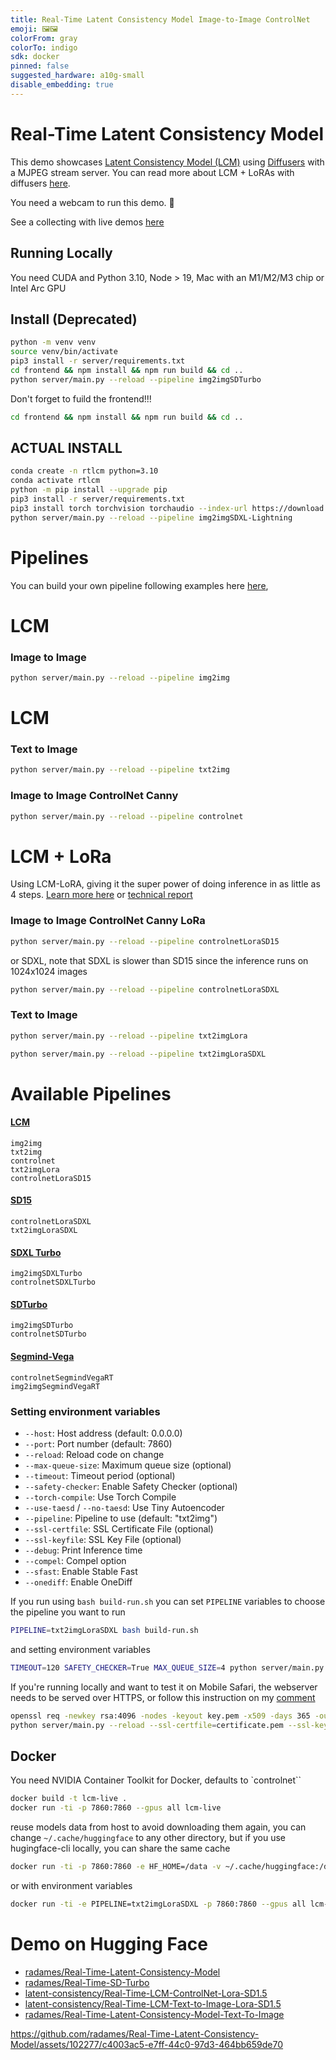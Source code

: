 ```yaml
---
title: Real-Time Latent Consistency Model Image-to-Image ControlNet
emoji: 🖼️🖼️
colorFrom: gray
colorTo: indigo
sdk: docker
pinned: false
suggested_hardware: a10g-small
disable_embedding: true
---
```


# Real-Time Latent Consistency Model

This demo showcases [Latent Consistency Model (LCM)](https://latent-consistency-models.github.io/) using [Diffusers](https://huggingface.co/docs/diffusers/using-diffusers/lcm) with a MJPEG stream server. You can read more about LCM + LoRAs with diffusers [here](https://huggingface.co/blog/lcm_lora).

You need a webcam to run this demo. 🤗

See a collecting with live demos [here](https://huggingface.co/collections/latent-consistency/latent-consistency-model-demos-654e90c52adb0688a0acbe6f)

## Running Locally

You need CUDA and Python 3.10, Node > 19, Mac with an M1/M2/M3 chip or Intel Arc GPU

## Install (Deprecated)

```bash
python -m venv venv
source venv/bin/activate
pip3 install -r server/requirements.txt
cd frontend && npm install && npm run build && cd ..
python server/main.py --reload --pipeline img2imgSDTurbo
```

Don't forget to fuild the frontend!!!

```bash
cd frontend && npm install && npm run build && cd ..
```

## ACTUAL INSTALL

```bash
conda create -n rtlcm python=3.10
conda activate rtlcm
python -m pip install --upgrade pip
pip3 install -r server/requirements.txt
pip3 install torch torchvision torchaudio --index-url https://download.pytorch.org/whl/cu121
python server/main.py --reload --pipeline img2imgSDXL-Lightning
```

# Pipelines

You can build your own pipeline following examples here [here](pipelines),

# LCM

### Image to Image

```bash
python server/main.py --reload --pipeline img2img
```

# LCM

### Text to Image

```bash
python server/main.py --reload --pipeline txt2img
```

### Image to Image ControlNet Canny

```bash
python server/main.py --reload --pipeline controlnet
```

# LCM + LoRa

Using LCM-LoRA, giving it the super power of doing inference in as little as 4 steps. [Learn more here](https://huggingface.co/blog/lcm_lora) or [technical report](https://huggingface.co/papers/2311.05556)

### Image to Image ControlNet Canny LoRa

```bash
python server/main.py --reload --pipeline controlnetLoraSD15
```

or SDXL, note that SDXL is slower than SD15 since the inference runs on 1024x1024 images

```bash
python server/main.py --reload --pipeline controlnetLoraSDXL
```

### Text to Image

```bash
python server/main.py --reload --pipeline txt2imgLora
```

```bash
python server/main.py --reload --pipeline txt2imgLoraSDXL
```

# Available Pipelines

#### [LCM](https://huggingface.co/SimianLuo/LCM_Dreamshaper_v7)

`img2img`  
`txt2img`  
`controlnet`  
`txt2imgLora`  
`controlnetLoraSD15`

#### [SD15](https://huggingface.co/stabilityai/stable-diffusion-xl-base-1.0)

`controlnetLoraSDXL`  
`txt2imgLoraSDXL`

#### [SDXL Turbo](https://huggingface.co/stabilityai/sd-xl-turbo)

`img2imgSDXLTurbo`  
`controlnetSDXLTurbo`

#### [SDTurbo](https://huggingface.co/stabilityai/sd-turbo)

`img2imgSDTurbo`  
`controlnetSDTurbo`

#### [Segmind-Vega](https://huggingface.co/segmind/Segmind-Vega)

`controlnetSegmindVegaRT`  
`img2imgSegmindVegaRT`

### Setting environment variables

- `--host`: Host address (default: 0.0.0.0)
- `--port`: Port number (default: 7860)
- `--reload`: Reload code on change
- `--max-queue-size`: Maximum queue size (optional)
- `--timeout`: Timeout period (optional)
- `--safety-checker`: Enable Safety Checker (optional)
- `--torch-compile`: Use Torch Compile
- `--use-taesd` / `--no-taesd`: Use Tiny Autoencoder
- `--pipeline`: Pipeline to use (default: "txt2img")
- `--ssl-certfile`: SSL Certificate File (optional)
- `--ssl-keyfile`: SSL Key File (optional)
- `--debug`: Print Inference time
- `--compel`: Compel option
- `--sfast`: Enable Stable Fast
- `--onediff`: Enable OneDiff

If you run using `bash build-run.sh` you can set `PIPELINE` variables to choose the pipeline you want to run

```bash
PIPELINE=txt2imgLoraSDXL bash build-run.sh
```

and setting environment variables

```bash
TIMEOUT=120 SAFETY_CHECKER=True MAX_QUEUE_SIZE=4 python server/main.py --reload --pipeline txt2imgLoraSDXL
```

If you're running locally and want to test it on Mobile Safari, the webserver needs to be served over HTTPS, or follow this instruction on my [comment](https://github.com/radames/Real-Time-Latent-Consistency-Model/issues/17#issuecomment-1811957196)

```bash
openssl req -newkey rsa:4096 -nodes -keyout key.pem -x509 -days 365 -out certificate.pem
python server/main.py --reload --ssl-certfile=certificate.pem --ssl-keyfile=key.pem
```

## Docker

You need NVIDIA Container Toolkit for Docker, defaults to `controlnet``

```bash
docker build -t lcm-live .
docker run -ti -p 7860:7860 --gpus all lcm-live
```

reuse models data from host to avoid downloading them again, you can change `~/.cache/huggingface` to any other directory, but if you use hugingface-cli locally, you can share the same cache

```bash
docker run -ti -p 7860:7860 -e HF_HOME=/data -v ~/.cache/huggingface:/data  --gpus all lcm-live
```

or with environment variables

```bash
docker run -ti -e PIPELINE=txt2imgLoraSDXL -p 7860:7860 --gpus all lcm-live
```

# Demo on Hugging Face

- [radames/Real-Time-Latent-Consistency-Model](https://huggingface.co/spaces/radames/Real-Time-Latent-Consistency-Model)
- [radames/Real-Time-SD-Turbo](https://huggingface.co/spaces/radames/Real-Time-SD-Turbo)
- [latent-consistency/Real-Time-LCM-ControlNet-Lora-SD1.5](https://huggingface.co/spaces/latent-consistency/Real-Time-LCM-ControlNet-Lora-SD1.5)
- [latent-consistency/Real-Time-LCM-Text-to-Image-Lora-SD1.5](https://huggingface.co/spaces/latent-consistency/Real-Time-LCM-Text-to-Image-Lora-SD1.5)
- [radames/Real-Time-Latent-Consistency-Model-Text-To-Image](https://huggingface.co/spaces/radames/Real-Time-Latent-Consistency-Model-Text-To-Image)

https://github.com/radames/Real-Time-Latent-Consistency-Model/assets/102277/c4003ac5-e7ff-44c0-97d3-464bb659de70
